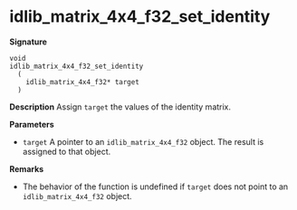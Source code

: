 # idlib_matrix_4x4_f32_set_identity

**Signature**
```
void
idlib_matrix_4x4_f32_set_identity
  (
    idlib_matrix_4x4_f32* target
  )
```

**Description**
Assign `target` the values of the identity matrix.

**Parameters**
- `target` A pointer to an `idlib_matrix_4x4_f32` object. The result is assigned to that object.

**Remarks**
- The behavior of the function is undefined if `target` does not point to an `idlib_matrix_4x4_f32` object.
